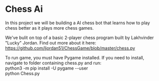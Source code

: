 # Chess Ai
In this project we will be building a AI chess bot that learns how to play chess better as it plays more chess games.

We've bulit on top of a basic 2-player chess program built by Lakhvinder "Lucky" Jordan. Find out more about it here: https://github.com/ljordan51/ChessGame/blob/master/chess.py

To run game, you must have Pygame installed. If you need to install, navigate to folder containing chess.py and run:  
python3 -m pip install -U pygame --user  
python Chess.py
